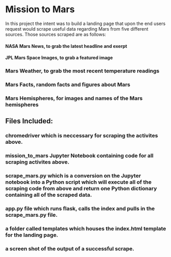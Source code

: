 # Mission to Mars

In this project the intent was to build a landing page that upon the end users request would scrape useful data regarding Mars from five different sources. Those sources scraped are as follows:

#### NASA Mars News, to grab the latest headline and exerpt
#### JPL Mars Space Images, to grab a featured image
### Mars Weather, to grab the most recent temperature readings
### Mars Facts, random facts and figures about Mars
### Mars Hemispheres, for images and names of the Mars hemispheres

## Files Included:
### chromedriver which is neccessary for scraping the activites above.
### mission_to_mars Jupyter Notebook containing code for all scraping activites above. 
### scrape_mars.py which is a conversion on the Jupyter notebook into a Python script which will execute all of the scraping code from above and return one Python dictionary containing all of the scraped data.
### app.py file which runs flask, calls the index and pulls in the scrape_mars.py file.
### a folder called templates which houses the index.html template for the landing page. 
### a screen shot of the output of a successful scrape.
